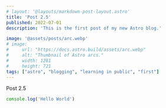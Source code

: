 ```yaml
---
# layout: '@layouts/markdown-post-layout.astro'
title: 'Post 2.5'
published: 2022-07-01
description: 'This is the first post of my new Astro blog.'

image: '@assets/posts/arc.webp'
# image:
#     url: "https://docs.astro.build/assets/arc.webp"
#     alt: "Thumbnail of Astro arcs."
#     width: 1281
#     height: 721
tags: ["astro", "blogging", "learning in public", "first"]
---
```


Post 2.5

```js
console.log('Hello World')
```
